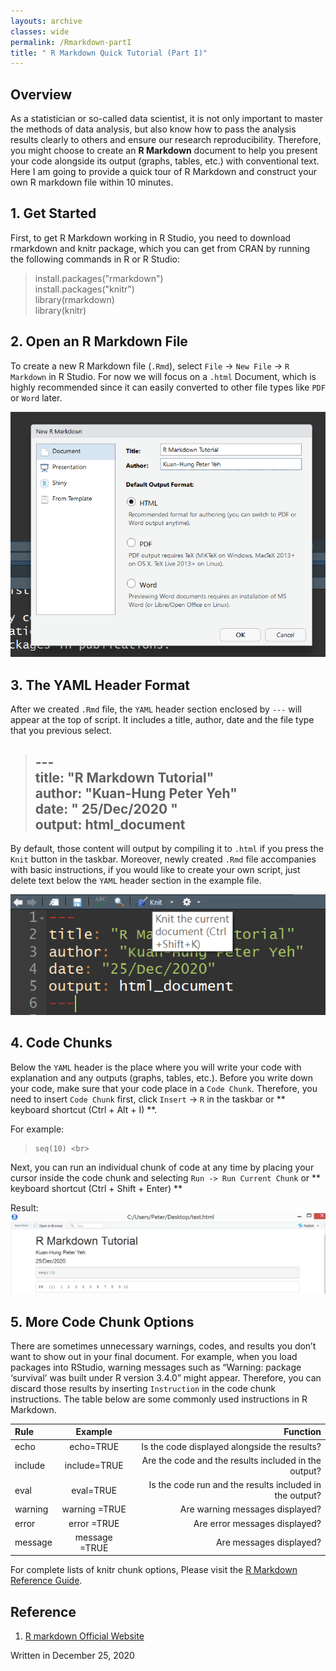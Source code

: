 ```yaml
---
layouts: archive
classes: wide
permalink: /Rmarkdown-partI
title: " R Markdown Quick Tutorial (Part I)"
---
```

## Overview

As a statistician or so-called data scientist, it is not only important to master the methods of data analysis, but also know how to pass the analysis results clearly to others and ensure our research reproducibility. Therefore, you might choose to create an **R Markdown** document to help you present your code alongside its output (graphs, tables, etc.) with conventional text. Here I am going to provide a quick tour of R Markdown and construct your own R markdown file within 10 minutes.

## 1. Get Started

First, to get R Markdown working in R Studio, you need to download rmarkdown and knitr package, which you can get from CRAN by running the following commands in R or R Studio:

> install.packages("rmarkdown") <br>
> install.packages("knitr") <br>
> library(rmarkdown) <br>
> library(knitr)

## 2. Open an R Markdown File

To create a new R Markdown file (`.Rmd`), select `File` -> `New File` -> `R Markdown`   in R Studio. For now we will focus on a `.html` Document, which is highly recommended since it can easily converted to other file types like `PDF` or `Word` later.

![file](https://raw.githubusercontent.com/Peterntuph/home/master/_pics/Rmarkdown1.png)

## 3. The YAML Header Format

After we created `.Rmd` file, the `YAML` header section enclosed by `---` will appear at the top of script. It includes a title, author, date and the file type that you previous select.
> --- <br>
> title: "R Markdown Tutorial" <br>
> author: "Kuan-Hung Peter Yeh" <br>
> date: " 25/Dec/2020 " <br>
> output: html_document <br>
> ---

By default, those content will output by compiling it to `.html` if you press the `Knit` button in the taskbar. Moreover, newly created `.Rmd` file accompanies with basic instructions, if you would like to create your own script, just delete text below the `YAML` header section in the example file.

![knit](https://raw.githubusercontent.com/Peterntuph/home/master/_pics/Rmarkdown2.png)

## 4. Code Chunks

Below the `YAML` header is the place where you will write your code with explanation and any outputs (graphs, tables, etc.). Before you write down your code, make sure that your code place in a `Code Chunk`. Therefore, you need to insert `Code Chunk` first, click `Insert` -> `R` in the taskbar or ** keyboard shortcut (Ctrl + Alt + I) **.

For example:
> ```{r} <br>
> seq(10) <br>
> ```

Next, you can run an individual chunk of code at any time by placing your cursor inside the code chunk and selecting `Run -> Run Current Chunk` or ** keyboard shortcut (Ctrl + Shift + Enter) **

Result:
![seq(10)](https://raw.githubusercontent.com/Peterntuph/home/master/_pics/Rmarkdown3.png)

## 5. More Code Chunk Options

There are sometimes unnecessary warnings, codes, and results you don’t want to show out in your final document. For example, when you load packages into RStudio, warning messages such as “Warning: package ‘survival’ was built under R version 3.4.0” might appear. Therefore, you can discard those results by inserting `Instruction` in the code chunk instructions. The table below are some commonly used instructions in R Markdown.

| Rule |Example | Function |
|:------|:-----:|-------:|
| echo| echo=TRUE| Is the code displayed alongside the results? |
| include | include=TRUE | Are the code and the results included in the output? |
| eval | eval=TRUE| Is the code run and the results included in the output? |
| warning | warning =TRUE | Are warning messages displayed? |
| error | error =TRUE | Are error messages displayed? |
| message | message =TRUE | Are messages displayed? |

For complete lists of knitr chunk options, Please visit the [R Markdown Reference Guide](https://rstudio.com/wp-content/uploads/2015/03/rmarkdown-reference.pdf?_ga=2.110149573.1551517661.1608884721-1247724196.1608173855).

## Reference
1. [R markdown Official Website]( https://rmarkdown.rstudio.com/lesson-1.html)

Written in December 25, 2020
